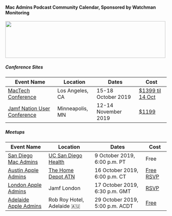 #### Mac Admins Podcast Community Calendar, Sponsored by Watchman Monitoring

[<img src="https://podcast.macadmins.org/wp-content/uploads/2017/06/Watchman-Monitoring-logo-blue.png" alt="" width="500" height="115" />](https://www.watchmanmonitoring.com)

##### Conference Sites

| Event Name | Location | Dates | Cost |
|------------|----------|-------|------|
| [MacTech Conference](https://conference.mactech.com) | Los Angeles, CA | 15-18 October 2019 | [$1399 til 14 Oct](https://forms.mactech.com/fillsurvey.php?sid=676&rid=None) |
| [Jamf Nation User Conference](https://www.jamf.com/events/jamf-nation-user-conference/2019/) | Minneapolis, MN | 12-14 November 2019 | [$1199](https://www.cvent.com/events/jamf-nation-user-conference-2019/registration-7d9e9c5d913c4c38b847a10de4a84e25.aspx) |


##### Meetups

| Event Name | Location | Dates | Cost |
|------------|----------|-------|------|
| [San Diego Mac Admins](https://www.jamf.com/jamf-nation/events/user-groups/304/san-diego-macadmins) | [UC San Diego Health](https://goo.gl/maps/88NxcyfGWfjrkmTS6) | 9 October 2019, 6:00 p.m. PT | Free |
| [Austin Apple Admins](https://austinappleadmins.org) | [The Home Depot ATN](https://goo.gl/maps/aqWNzbDn6rsRhUTH6) | 16 October 2019, 6:00 p.m. CT | [Free RSVP](https://www.eventbrite.com/e/october-meetup-at-the-home-depot-technology-center-tickets-75682212535) |
| [London Apple Admins](https://londonappleadmins.org.uk/2019/09/18/17th-october-2019-meet-up-jamf/) | Jamf London | 17 October 2019, 6:30 p.m. GMT | [RSVP](https://londonappleadmins.org.uk/2019/09/18/17th-october-2019-meet-up-jamf/) |
| [Adelaide Apple Admins](https://www.eventbrite.com.au/e/apple-admins-adelaide-gm-edition-tickets-75531758523?aff=MacAdminsPodcast) | Rob Roy Hotel, Adelaide 🇦🇺 | 29 October 2019, 5:00 p.m. ACDT | [Free](https://www.eventbrite.com.au/e/apple-admins-adelaide-gm-edition-tickets-75531758523?aff=MacAdminsPodcast) |
